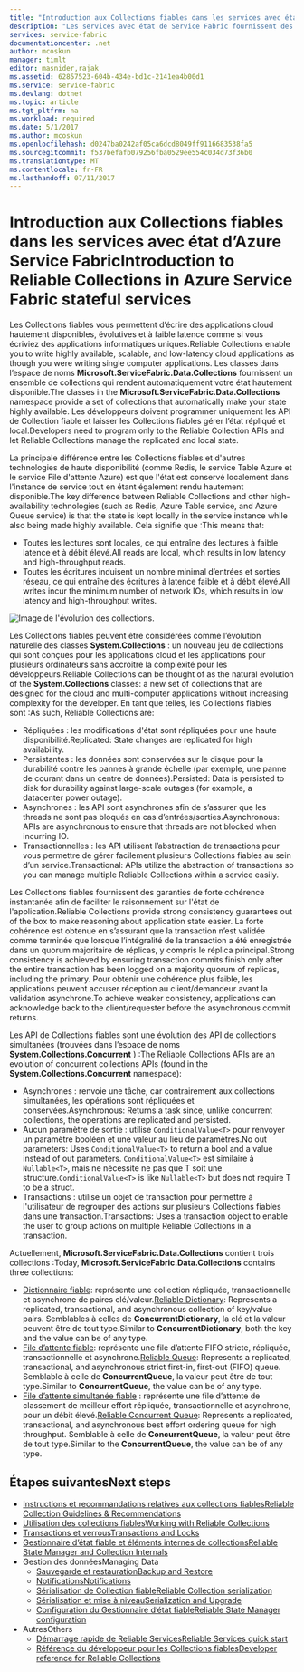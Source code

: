 ```yaml
---
title: "Introduction aux Collections fiables dans les services avec état d’Azure Service Fabric | Microsoft Docs"
description: "Les services avec état de Service Fabric fournissent des collections fiables qui vous permettent d’écrire des applications cloud hautement disponibles, évolutives et à faible latence."
services: service-fabric
documentationcenter: .net
author: mcoskun
manager: timlt
editor: masnider,rajak
ms.assetid: 62857523-604b-434e-bd1c-2141ea4b00d1
ms.service: service-fabric
ms.devlang: dotnet
ms.topic: article
ms.tgt_pltfrm: na
ms.workload: required
ms.date: 5/1/2017
ms.author: mcoskun
ms.openlocfilehash: d0247ba0242af05ca6dcd8049ff9116683538fa5
ms.sourcegitcommit: f537befafb079256fba0529ee554c034d73f36b0
ms.translationtype: MT
ms.contentlocale: fr-FR
ms.lasthandoff: 07/11/2017
---
```

# <a name="introduction-to-reliable-collections-in-azure-service-fabric-stateful-services"></a><span data-ttu-id="b9c2e-103">Introduction aux Collections fiables dans les services avec état d’Azure Service Fabric</span><span class="sxs-lookup"><span data-stu-id="b9c2e-103">Introduction to Reliable Collections in Azure Service Fabric stateful services</span></span>
<span data-ttu-id="b9c2e-104">Les Collections fiables vous permettent d’écrire des applications cloud hautement disponibles, évolutives et à faible latence comme si vous écriviez des applications informatiques uniques.</span><span class="sxs-lookup"><span data-stu-id="b9c2e-104">Reliable Collections enable you to write highly available, scalable, and low-latency cloud applications as though you were writing single computer applications.</span></span> <span data-ttu-id="b9c2e-105">Les classes dans l’espace de noms **Microsoft.ServiceFabric.Data.Collections** fournissent un ensemble de collections qui rendent automatiquement votre état hautement disponible.</span><span class="sxs-lookup"><span data-stu-id="b9c2e-105">The classes in the **Microsoft.ServiceFabric.Data.Collections** namespace provide a set of collections that automatically make your state highly available.</span></span> <span data-ttu-id="b9c2e-106">Les développeurs doivent programmer uniquement les API de Collection fiable et laisser les Collections fiables gérer l’état répliqué et local.</span><span class="sxs-lookup"><span data-stu-id="b9c2e-106">Developers need to program only to the Reliable Collection APIs and let Reliable Collections manage the replicated and local state.</span></span>

<span data-ttu-id="b9c2e-107">La principale différence entre les Collections fiables et d'autres technologies de haute disponibilité (comme Redis, le service Table Azure et le service File d'attente Azure) est que l'état est conservé localement dans l'instance de service tout en étant également rendu hautement disponible.</span><span class="sxs-lookup"><span data-stu-id="b9c2e-107">The key difference between Reliable Collections and other high-availability technologies (such as Redis, Azure Table service, and Azure Queue service) is that the state is kept locally in the service instance while also being made highly available.</span></span> <span data-ttu-id="b9c2e-108">Cela signifie que :</span><span class="sxs-lookup"><span data-stu-id="b9c2e-108">This means that:</span></span>

* <span data-ttu-id="b9c2e-109">Toutes les lectures sont locales, ce qui entraîne des lectures à faible latence et à débit élevé.</span><span class="sxs-lookup"><span data-stu-id="b9c2e-109">All reads are local, which results in low latency and high-throughput reads.</span></span>
* <span data-ttu-id="b9c2e-110">Toutes les écritures induisent un nombre minimal d’entrées et sorties réseau, ce qui entraîne des écritures à latence faible et à débit élevé.</span><span class="sxs-lookup"><span data-stu-id="b9c2e-110">All writes incur the minimum number of network IOs, which results in low latency and high-throughput writes.</span></span>

![Image de l'évolution des collections.](media/service-fabric-reliable-services-reliable-collections/ReliableCollectionsEvolution.png)

<span data-ttu-id="b9c2e-112">Les Collections fiables peuvent être considérées comme l’évolution naturelle des classes **System.Collections** : un nouveau jeu de collections qui sont conçues pour les applications cloud et les applications pour plusieurs ordinateurs sans accroître la complexité pour les développeurs.</span><span class="sxs-lookup"><span data-stu-id="b9c2e-112">Reliable Collections can be thought of as the natural evolution of the **System.Collections** classes: a new set of collections that are designed for the cloud and multi-computer applications without increasing complexity for the developer.</span></span> <span data-ttu-id="b9c2e-113">En tant que telles, les Collections fiables sont :</span><span class="sxs-lookup"><span data-stu-id="b9c2e-113">As such, Reliable Collections are:</span></span>

* <span data-ttu-id="b9c2e-114">Répliquées : les modifications d'état sont répliquées pour une haute disponibilité.</span><span class="sxs-lookup"><span data-stu-id="b9c2e-114">Replicated: State changes are replicated for high availability.</span></span>
* <span data-ttu-id="b9c2e-115">Persistantes : les données sont conservées sur le disque pour la durabilité contre les pannes à grande échelle (par exemple, une panne de courant dans un centre de données).</span><span class="sxs-lookup"><span data-stu-id="b9c2e-115">Persisted: Data is persisted to disk for durability against large-scale outages (for example, a datacenter power outage).</span></span>
* <span data-ttu-id="b9c2e-116">Asynchrones : les API sont asynchrones afin de s’assurer que les threads ne sont pas bloqués en cas d’entrées/sorties.</span><span class="sxs-lookup"><span data-stu-id="b9c2e-116">Asynchronous: APIs are asynchronous to ensure that threads are not blocked when incurring IO.</span></span>
* <span data-ttu-id="b9c2e-117">Transactionnelles : les API utilisent l’abstraction de transactions pour vous permettre de gérer facilement plusieurs Collections fiables au sein d’un service.</span><span class="sxs-lookup"><span data-stu-id="b9c2e-117">Transactional: APIs utilize the abstraction of transactions so you can manage multiple Reliable Collections within a service easily.</span></span>

<span data-ttu-id="b9c2e-118">Les Collections fiables fournissent des garanties de forte cohérence instantanée afin de faciliter le raisonnement sur l'état de l'application.</span><span class="sxs-lookup"><span data-stu-id="b9c2e-118">Reliable Collections provide strong consistency guarantees out of the box to make reasoning about application state easier.</span></span>
<span data-ttu-id="b9c2e-119">La forte cohérence est obtenue en s’assurant que la transaction n’est validée comme terminée que lorsque l’intégralité de la transaction a été enregistrée dans un quorum majoritaire de réplicas, y compris le réplica principal.</span><span class="sxs-lookup"><span data-stu-id="b9c2e-119">Strong consistency is achieved by ensuring transaction commits finish only after the entire transaction has been logged on a majority quorum of replicas, including the primary.</span></span>
<span data-ttu-id="b9c2e-120">Pour obtenir une cohérence plus faible, les applications peuvent accuser réception au client/demandeur avant la validation asynchrone.</span><span class="sxs-lookup"><span data-stu-id="b9c2e-120">To achieve weaker consistency, applications can acknowledge back to the client/requester before the asynchronous commit returns.</span></span>

<span data-ttu-id="b9c2e-121">Les API de Collections fiables sont une évolution des API de collections simultanées (trouvées dans l’espace de noms **System.Collections.Concurrent** ) :</span><span class="sxs-lookup"><span data-stu-id="b9c2e-121">The Reliable Collections APIs are an evolution of concurrent collections APIs (found in the **System.Collections.Concurrent** namespace):</span></span>

* <span data-ttu-id="b9c2e-122">Asynchrones : renvoie une tâche, car contrairement aux collections simultanées, les opérations sont répliquées et conservées.</span><span class="sxs-lookup"><span data-stu-id="b9c2e-122">Asynchronous: Returns a task since, unlike concurrent collections, the operations are replicated and persisted.</span></span>
* <span data-ttu-id="b9c2e-123">Aucun paramètre de sortie : utilise `ConditionalValue<T>` pour renvoyer un paramètre booléen et une valeur au lieu de paramètres.</span><span class="sxs-lookup"><span data-stu-id="b9c2e-123">No out parameters: Uses `ConditionalValue<T>` to return a bool and a value instead of out parameters.</span></span> <span data-ttu-id="b9c2e-124">`ConditionalValue<T>` est similaire à `Nullable<T>`, mais ne nécessite ne pas que T soit une structure.</span><span class="sxs-lookup"><span data-stu-id="b9c2e-124">`ConditionalValue<T>` is like `Nullable<T>` but does not require T to be a struct.</span></span>
* <span data-ttu-id="b9c2e-125">Transactions : utilise un objet de transaction pour permettre à l'utilisateur de regrouper des actions sur plusieurs Collections fiables dans une transaction.</span><span class="sxs-lookup"><span data-stu-id="b9c2e-125">Transactions: Uses a transaction object to enable the user to group actions on multiple Reliable Collections in a transaction.</span></span>

<span data-ttu-id="b9c2e-126">Actuellement, **Microsoft.ServiceFabric.Data.Collections** contient trois collections :</span><span class="sxs-lookup"><span data-stu-id="b9c2e-126">Today, **Microsoft.ServiceFabric.Data.Collections** contains three collections:</span></span>

* <span data-ttu-id="b9c2e-127">[Dictionnaire fiable](https://msdn.microsoft.com/library/azure/dn971511.aspx): représente une collection répliquée, transactionnelle et asynchrone de paires clé/valeur.</span><span class="sxs-lookup"><span data-stu-id="b9c2e-127">[Reliable Dictionary](https://msdn.microsoft.com/library/azure/dn971511.aspx): Represents a replicated, transactional, and asynchronous collection of key/value pairs.</span></span> <span data-ttu-id="b9c2e-128">Semblables à celles de **ConcurrentDictionary**, la clé et la valeur peuvent être de tout type.</span><span class="sxs-lookup"><span data-stu-id="b9c2e-128">Similar to **ConcurrentDictionary**, both the key and the value can be of any type.</span></span>
* <span data-ttu-id="b9c2e-129">[File d’attente fiable](https://msdn.microsoft.com/library/azure/dn971527.aspx): représente une file d’attente FIFO stricte, répliquée, transactionnelle et asynchrone.</span><span class="sxs-lookup"><span data-stu-id="b9c2e-129">[Reliable Queue](https://msdn.microsoft.com/library/azure/dn971527.aspx): Represents a replicated, transactional, and asynchronous strict first-in, first-out (FIFO) queue.</span></span> <span data-ttu-id="b9c2e-130">Semblable à celle de **ConcurrentQueue**, la valeur peut être de tout type.</span><span class="sxs-lookup"><span data-stu-id="b9c2e-130">Similar to **ConcurrentQueue**, the value can be of any type.</span></span>
* <span data-ttu-id="b9c2e-131">[File d’attente simultanée fiable](service-fabric-reliable-services-reliable-concurrent-queue.md) : représente une file d’attente de classement de meilleur effort répliquée, transactionnelle et asynchrone, pour un débit élevé.</span><span class="sxs-lookup"><span data-stu-id="b9c2e-131">[Reliable Concurrent Queue](service-fabric-reliable-services-reliable-concurrent-queue.md): Represents a replicated, transactional, and asynchronous best effort ordering queue for high throughput.</span></span> <span data-ttu-id="b9c2e-132">Semblable à celle de **ConcurrentQueue**, la valeur peut être de tout type.</span><span class="sxs-lookup"><span data-stu-id="b9c2e-132">Similar to the **ConcurrentQueue**, the value can be of any type.</span></span>

## <a name="next-steps"></a><span data-ttu-id="b9c2e-133">Étapes suivantes</span><span class="sxs-lookup"><span data-stu-id="b9c2e-133">Next steps</span></span>
* [<span data-ttu-id="b9c2e-134">Instructions et recommandations relatives aux collections fiables</span><span class="sxs-lookup"><span data-stu-id="b9c2e-134">Reliable Collection Guidelines & Recommendations</span></span>](service-fabric-reliable-services-reliable-collections-guidelines.md)
* [<span data-ttu-id="b9c2e-135">Utilisation des collections fiables</span><span class="sxs-lookup"><span data-stu-id="b9c2e-135">Working with Reliable Collections</span></span>](service-fabric-work-with-reliable-collections.md)
* [<span data-ttu-id="b9c2e-136">Transactions et verrous</span><span class="sxs-lookup"><span data-stu-id="b9c2e-136">Transactions and Locks</span></span>](service-fabric-reliable-services-reliable-collections-transactions-locks.md)
* [<span data-ttu-id="b9c2e-137">Gestionnaire d’état fiable et éléments internes de collections</span><span class="sxs-lookup"><span data-stu-id="b9c2e-137">Reliable State Manager and Collection Internals</span></span>](service-fabric-reliable-services-reliable-collections-internals.md)
* <span data-ttu-id="b9c2e-138">Gestion des données</span><span class="sxs-lookup"><span data-stu-id="b9c2e-138">Managing Data</span></span>
  * [<span data-ttu-id="b9c2e-139">Sauvegarde et restauration</span><span class="sxs-lookup"><span data-stu-id="b9c2e-139">Backup and Restore</span></span>](service-fabric-reliable-services-backup-restore.md)
  * [<span data-ttu-id="b9c2e-140">Notifications</span><span class="sxs-lookup"><span data-stu-id="b9c2e-140">Notifications</span></span>](service-fabric-reliable-services-notifications.md)
  * [<span data-ttu-id="b9c2e-141">Sérialisation de Collection fiable</span><span class="sxs-lookup"><span data-stu-id="b9c2e-141">Reliable Collection serialization</span></span>](service-fabric-reliable-services-reliable-collections-serialization.md)
  * [<span data-ttu-id="b9c2e-142">Sérialisation et mise à niveau</span><span class="sxs-lookup"><span data-stu-id="b9c2e-142">Serialization and Upgrade</span></span>](service-fabric-application-upgrade-data-serialization.md)
  * [<span data-ttu-id="b9c2e-143">Configuration du Gestionnaire d’état fiable</span><span class="sxs-lookup"><span data-stu-id="b9c2e-143">Reliable State Manager configuration</span></span>](service-fabric-reliable-services-configuration.md)
* <span data-ttu-id="b9c2e-144">Autres</span><span class="sxs-lookup"><span data-stu-id="b9c2e-144">Others</span></span>
  * [<span data-ttu-id="b9c2e-145">Démarrage rapide de Reliable Services</span><span class="sxs-lookup"><span data-stu-id="b9c2e-145">Reliable Services quick start</span></span>](service-fabric-reliable-services-quick-start.md)
  * [<span data-ttu-id="b9c2e-146">Référence du développeur pour les Collections fiables</span><span class="sxs-lookup"><span data-stu-id="b9c2e-146">Developer reference for Reliable Collections</span></span>](https://msdn.microsoft.com/library/azure/microsoft.servicefabric.data.collections.aspx)
